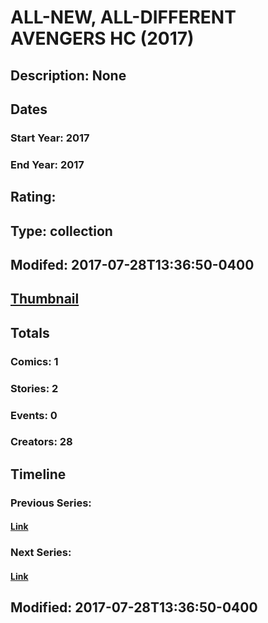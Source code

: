 # ALL-NEW, ALL-DIFFERENT AVENGERS HC (2017)
## Description: None
## Dates
### Start Year: 2017
### End Year: 2017
## Rating: 
## Type: collection
## Modifed: 2017-07-28T13:36:50-0400
## [Thumbnail](http://i.annihil.us/u/prod/marvel/i/mg/b/40/image_not_available.jpg)
## Totals
### Comics: 1
### Stories: 2
### Events: 0
### Creators: 28
## Timeline
### Previous Series: 
#### [Link]()
### Next Series: 
#### [Link]()
## Modified: 2017-07-28T13:36:50-0400